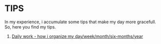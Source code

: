 # TIPS

In my experience, i accumulate some tips that make my day more gracefull. So, here you find my tips.

1. [Daily work - how i organize my day/week/month/six-months/year](./daily-work.md)